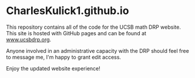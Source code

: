 # CharlesKulick1.github.io

This repository contains all of the code for the UCSB math DRP website. This site is hosted with GitHub pages and can be found at www.ucsbdrp.org.

Anyone involved in an administrative capacity with the DRP should feel free to message me, I'm happy to grant edit access.

Enjoy the updated website experience!
